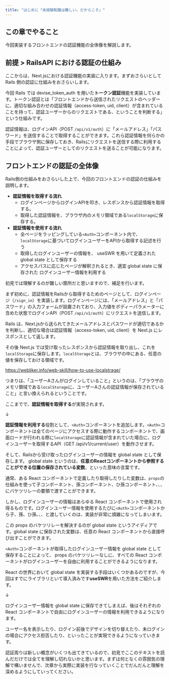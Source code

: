 ```yaml
---
title: "はじめに「未経験転職は難しい。だからこそ」"
---
```


## この章でやること

今回実装するフロントエンドの認証機能の全体像を解説します。

## 前提 > RailsAPI における認証の仕組み

ここからは、Next.jsにおける認証機能の実装に入ります。まずおさらいとして Rails 側の認証に仕組みをおさらいします。

今回 Rails では devise_token_auth を用いた**トークン認証**機能を実装しています。トークン認証とは「フロントエンドから送信されたリクエストのヘッダーに、適切な組み合わせの認証情報（access-token, uid, client）が含まれていることを持って、認証ユーザーからのリクエストである、ということを判断する」という仕組みです。

認証情報は、ログインAPI（POST `/api/v1/auth`）に「メールアドレス」「パスワード」を送信することで取得することができます。これら認証情報を何らかの手段でブラウザ側に保存しておき、Railsにリクエストを送信する際に利用することによって、認証ユーザーとしてのリクエストを送ることが可能になります。

## フロントエンドの認証の全体像

Rails側の仕組みをおさらいした上で、今回のフロントエンドの認証の仕組みを説明します。

- **認証情報を取得する流れ**
  - ログインページからログインAPIを叩き、レスポンスから認証情報を取得する。
  - 取得した認証情報を、ブラウザ内のメモリ領域である`localStorage`に保存する。
- **認証情報を使用する流れ**
  - 全ページをラッピングしている`<Auth>`コンポーネント内で、`localStorage`に基づいてログインユーザーをAPIから取得する記述を行う
  - 取得したログインユーザーの情報を、 useSWR を用いて定義された global state として保存する
  - アクセスパスに応じたページが解釈されるとき、適宜 global state に保存された ログインユーザー情報を利用する

初見では理解するのが難しい箇所だと思いますので、補足を行います。

まず初めに、認証情報をRailsから取得するためのページとして、ログインページ（`/sign_in`）を実装します。ログインページには、「メールアドレス」と「パスワード」の入力フォームが設置されており、入力値をボディーパラメーターに含めた状態でログインAPI（POST `/api/v1/auth`）にリクエストを送信します。

Rails は、Next.jsから送られてきたメールアドレスとパスワードが適切であるかを判断し、適切な場合は認証情報（access-token, uid, client）を Next.js にレスポンスとして返します。

その後 Next.js では受け取ったレスポンスから認証情報を取り出し、これを`localStorage`に保存します。`localStorage`とは、ブラウザの中にある、任意の値を保存しておける領域です。

https://webliker.info/web-skill/how-to-use-localstrage/

つまりは、「ユーザーAさんがログインしていること」というのは、「ブラウザのメモリ領域である`localStorage`に、ユーザーAさんの認証情報が保存されていること」と言い換えられるということです。

ここまでで、**認証情報を取得する**が実現されます。

↓

**認証情報を利用する**役割として、`<Auth>`コンポーネントを追加します。`<Auth>`コンポーネントは全てのページにアクセスする際に動作するコンポーネントで、画面ロードが行われる際に`localStorage`に認証情報が含まれていた場合に、ログインユーザーを取得するAPI（GET /api/v1/current/user）を動作させます。

そして、Railsから受け取ったログインユーザーの情報を global state として保存します。 global state というのは、**任意のReactコンポーネントから参照することができる位置の保存されている変数**、といった意味の言葉です。

通常、ある React コンポーネントで定義したり取得したりした変数は、`props`の仕組みを使って子コンポーネント、孫コンポーネント、ひ孫コンポーネント、、、にバケツリレーの要領で渡すことができます。

しかし、ログインユーザーの情報はあらゆる React コンポーネントで使用され得るものです。ログインユーザー情報を使用するたびに`<Auth>`コンポーネントから子、孫、ひ孫、、、と渡していくのは、実装が非常に煩雑になってしまいます。

この props のバケツリレーを解決するのが global state というアイディアです。global state に保存された変数は、任意の React コンポーネントから直接呼び出すことができます。

`<Auth>`コンポーネントが取得したログインユーザー情報を global state として保存することによって、 props のバケツリレーなしに、すべての React コンポーネントがログインユーザーを自由に利用することができるようになります。

React の世界において global state を実装する手段はいくつかあるのですが、今回はすでにライブラリといて導入済みです**useSWR**を用いた方法をご紹介します。

↓

ログインユーザー情報を global state に保存できてしまえば、後はそれぞれの React コンポーネントで自由にログインユーザーの情報を利用できるようになります。

ユーザー名を表示したり、ログイン前後でデザインを切り替えたり、未ログインの場合にアクセス拒否したり、といったことが実現できるようになっていきます。

認証周りは新しい概念がいくつも出てきているので、初見でここのテキストを読んだだけでは全てを理解し切れないかと思います。まずは何となくの雰囲気の理解で構いませんで、次章から実際に実装を行なっていくことでだんだんと理解を深めるようにしていってください。
